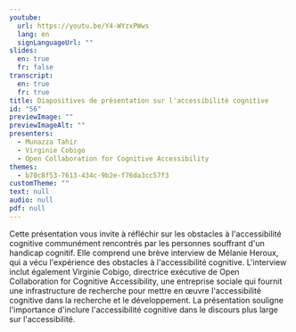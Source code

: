 ```yaml
---
youtube:
  url: https://youtu.be/Y4-WYzxPWws
  lang: en
  signLanguageUrl: ""
slides:
  en: true
  fr: false
transcript:
  en: true
  fr: true
title: Diapositives de présentation sur l'accessibilité cognitive
id: "56"
previewImage: ""
previewImageAlt: ""
presenters:
  - Munazza Tahir
  - Virginie Cobigo
  - Open Collaboration for Cognitive Accessibility
themes:
  - b70c8f53-7613-434c-9b2e-f76da3cc57f3
customTheme: ""
text: null
audio: null
pdf: null
---
```

Cette présentation vous invite à réfléchir sur les obstacles à l'accessibilité cognitive communément rencontrés par les personnes souffrant d'un handicap cognitif. Elle comprend une brève interview de Mélanie Heroux, qui a vécu l'expérience des obstacles à l'accessibilité cognitive. L'interview inclut également Virginie Cobigo, directrice exécutive de Open Collaboration for Cognitive Accessibility, une entreprise sociale qui fournit une infrastructure de recherche pour mettre en œuvre l'accessibilité cognitive dans la recherche et le développement. La présentation souligne l'importance d'inclure l'accessibilité cognitive dans le discours plus large sur l'accessibilité.
